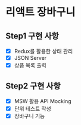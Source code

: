 # 리액트 장바구니

## Step1 구현 사항

- [x] Redux를 활용한 상태 관리
- [x] JSON Server
- [x] 상품 목록 출력

## Step2 구현 사항

- [x] MSW 활용 API Mocking
- [x] 단위 테스트 작성
- [x] 장바구니 기능
